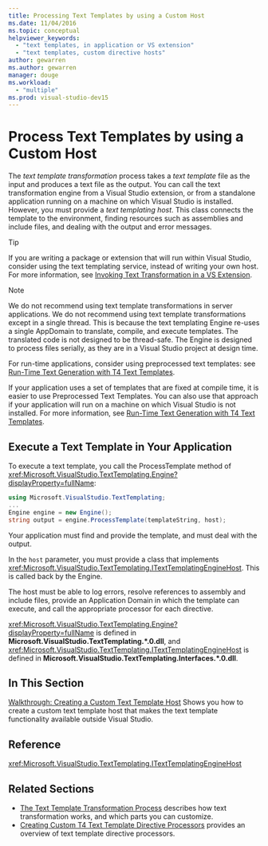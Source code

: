 ```yaml
---
title: Processing Text Templates by using a Custom Host
ms.date: 11/04/2016
ms.topic: conceptual
helpviewer_keywords:
  - "text templates, in application or VS extension"
  - "text templates, custom directive hosts"
author: gewarren
ms.author: gewarren
manager: douge
ms.workload:
  - "multiple"
ms.prod: visual-studio-dev15
---
```

# Process Text Templates by using a Custom Host

The *text template transformation* process takes a *text template* file as the input and produces a text file as the output. You can call the text transformation engine from a Visual Studio extension, or from a standalone application running on a machine on which Visual Studio is installed. However, you must provide a *text templating host*. This class connects the template to the environment, finding resources such as assemblies and include files, and dealing with the output and error messages.

> [!TIP]
> If you are writing a package or extension that will run within Visual Studio, consider using the text templating service, instead of writing your own host. For more information, see [Invoking Text Transformation in a VS Extension](../modeling/invoking-text-transformation-in-a-vs-extension.md).

> [!NOTE]
> We do not recommend using text template transformations in server applications. We do not recommend using text template transformations except in a single thread. This is because the text templating Engine re-uses a single AppDomain to translate, compile, and execute templates. The translated code is not designed to be thread-safe. The Engine is designed to process files serially, as they are in a Visual Studio project at design time.
>
> For run-time applications, consider using preprocessed text templates: see [Run-Time Text Generation with T4 Text Templates](../modeling/run-time-text-generation-with-t4-text-templates.md).

If your application uses a set of templates that are fixed at compile time, it is easier to use Preprocessed Text Templates. You can also use that approach if your application will run on a machine on which Visual Studio is not installed. For more information, see [Run-Time Text Generation with T4 Text Templates](../modeling/run-time-text-generation-with-t4-text-templates.md).

## Execute a Text Template in Your Application

To execute a text template, you call the ProcessTemplate method of <xref:Microsoft.VisualStudio.TextTemplating.Engine?displayProperty=fullName>:

```csharp
using Microsoft.VisualStudio.TextTemplating;
...
Engine engine = new Engine();
string output = engine.ProcessTemplate(templateString, host);
```

 Your application must find and provide the template, and must deal with the output.

 In the `host` parameter, you must provide a class that implements <xref:Microsoft.VisualStudio.TextTemplating.ITextTemplatingEngineHost>. This is called back by the Engine.

 The host must be able to log errors, resolve references to assembly and include files, provide an Application Domain in which the template can execute, and call the appropriate processor for each directive.

 <xref:Microsoft.VisualStudio.TextTemplating.Engine?displayProperty=fullName> is defined in **Microsoft.VisualStudio.TextTemplating.\*.0.dll**, and <xref:Microsoft.VisualStudio.TextTemplating.ITextTemplatingEngineHost> is defined in **Microsoft.VisualStudio.TextTemplating.Interfaces.\*.0.dll**.

## In This Section
 [Walkthrough: Creating a Custom Text Template Host](../modeling/walkthrough-creating-a-custom-text-template-host.md)
 Shows you how to create a custom text template host that makes the text template functionality available outside Visual Studio.

## Reference
 <xref:Microsoft.VisualStudio.TextTemplating.ITextTemplatingEngineHost>

## Related Sections

- [The Text Template Transformation Process](../modeling/the-text-template-transformation-process.md) describes how text transformation works, and which parts you can customize.
- [Creating Custom T4 Text Template Directive Processors](../modeling/creating-custom-t4-text-template-directive-processors.md) provides an overview of text template directive processors.
